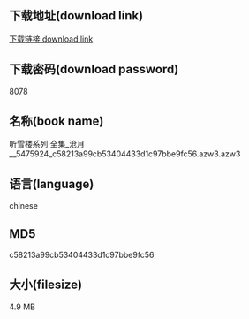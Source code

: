 ## 下载地址(download link)
[下载链接 download link](https://voluble-croquembouche-d321dc.netlify.app/?s=%E5%90%AC%E9%9B%AA%E6%A5%BC%E7%B3%BB%E5%88%97%C2%B7%E5%85%A8%E9%9B%86_%E6%B2%A7%E6%9C%88__5475924_c58213a99cb53404433d1c97bbe9fc56.azw3)

## 下载密码(download password)
8078

## 名称(book name)
听雪楼系列·全集_沧月__5475924_c58213a99cb53404433d1c97bbe9fc56.azw3.azw3

## 语言(language)
chinese

## MD5
c58213a99cb53404433d1c97bbe9fc56

## 大小(filesize)
4.9 MB
